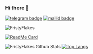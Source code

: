 ### Hi there 👋
[![telegram badge](https://img.shields.io/badge/@FristyFlakes-30302f?style=for-the-badge&logo=telegram)](https://t.me/FlakesWRLD)
[![mailid badge](https://img.shields.io/badge/FristyFlakes-30302f?style=for-the-badge&logo=gmail)](https:mailto:friztyflakez@gmail.com)
<p align="left"> <img src="https://komarev.com/ghpvc/?username=FristyFlakes&label=Profile%20Views&color=orange&style=flat-square" alt="FristyFlakes" /> </p>

[![ReadMe Card](https://github-readme-stats.vercel.app/api/pin/?username=anuraghazra&repo=github-readme-stats)](https://github.com/FristyFlakes/github-readme-stat)

![FristyFlakes Github Stats](https://github-readme-stats.vercel.app/api?username=FristyFlakes&theme=great-gatsby&show_icons=true)
[![Top Langs](https://github-readme-stats.vercel.app/api/top-langs/?username=FristyFlakes&layout=bear)](https://github.com/FristyFlakes/github-readme-stat)
